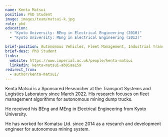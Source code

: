 ```yaml
---
name: Kenta Matsui
position: PhD Student
image: images/team/matsui-k.jpg
role: phd
education:
  - "Kyoto University: BEng in Electrical Engineering (2010)"
  - "Kyoto University: MEng in Electrical Engineering (2012)"

brief-position: Autonomous Vehicles, Fleet Management, Industrial Transport
brief-desc: PhD Student
links:
  website: https://www.imperial.ac.uk/people/kenta-matsui
  linkedin: kenta-matsui-ab05aa159
redirect_from:
  - author/kenta-matsui/
---
```


Kenta Matsui is a Sponsored Researcher at the Transport Systems and Logistics Laboratory since March 2022. His research focuses on fleet management algorithms for autonomous mining dump trucks.

He received his BEng and MEng in Electrical Engineering from Kyoto University.

He has worked for Komatsu Ltd. since 2014 as a research and development engineer for autonomous mining system.